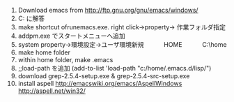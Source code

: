 1. Download emacs from http://ftp.gnu.org/gnu/emacs/windows/
2. C: に解答
3. make shortcut ofrunemacs.exe. right click->property-> 作業フォルダ指定
4. addpm.exe でスタートメニューへ追加
5. system property→環境設定→ユーザ環境新規
　　　HOME 
　　　C:\home
6. make home folder
7. within home folder, make .emacs
8. ;;load-path を追加
(add-to-list 'load-path "c:/home/.emacs.d/lisp/")
9. download grep-2.5.4-setup.exe & grep-2.5.4-src-setup.exe
10. install aspell http://emacswiki.org/emacs/AspellWindows
                   http://aspell.net/win32/
                   
